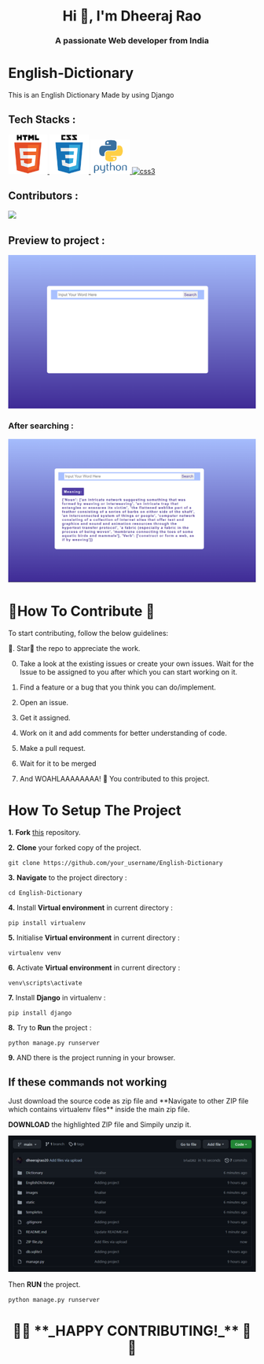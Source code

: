 <h1 align="center">Hi 👋, I'm Dheeraj Rao</h1>
<h3 align="center">A passionate Web developer from India</h3>

# English-Dictionary
This is an English Dictionary Made by using Django

<h2 align="left"> Tech Stacks :</h2>
<p align="left"> <a href="https://www.w3.org/html/" target="_blank" rel="noreferrer"> <img src="https://raw.githubusercontent.com/devicons/devicon/master/icons/html5/html5-original-wordmark.svg" alt="html5" width="80" height="80"/><a href="https://www.w3schools.com/css/" target="_blank" rel="noreferrer"> <img src="https://raw.githubusercontent.com/devicons/devicon/master/icons/css3/css3-original-wordmark.svg" alt="css3" width="80" height="80"/> </a><a href="https://www.w3schools.com/python/" target="_blank" rel="noreferrer"> <img src="https://raw.githubusercontent.com/devicons/devicon/master/icons/python/python-original-wordmark.svg" alt="css3" width="80" height="70"/> </a><a href="https://www.w3schools.com/python/" target="_blank" rel="noreferrer"> <img src="https://logos-download.com/wp-content/uploads/2019/06/Django_Logo.png" alt="css3" width="100" height="50"/> </a>
 </p>
  
   <h2 align="left">Contributors :</h2>
<a href="https://github.com/dheerajrao20/English-Dictionary/graphs/contributors">
    <img src="https://contrib.rocks/image?repo=dheerajrao20/English-Dictionary" />
  </a>
  
  <h2>Preview to project :</h2>
  
  <img src="https://github.com/dheerajrao20/English-Dictionary/blob/main/images/01.png?raw=true" />
  <h3>After searching : </h3>
  <img src="https://github.com/dheerajrao20/English-Dictionary/blob/main/images/02.png?raw=true" />
  
  # 🎇How To Contribute 🎇

To start contributing, follow the below guidelines:

🌟. Star🌟 the repo to appreciate the work.

0. Take a look at the existing issues or create your own issues. Wait for the Issue to be assigned to you after which you can start working on it.

1. Find a feature or a bug that you think you can do/implement.

2. Open an issue.

3. Get it assigned.

4. Work on it and add comments for better understanding of code.

5. Make a pull request.

6. Wait for it to be merged

7. And WOAHLAAAAAAAA! 🎉 You contributed to this project.

# How To Setup The Project

**1.** **Fork** [this](https://github.com/dheerajrao20/English-Dictionary) repository.

**2.** **Clone** your forked copy of the project.

```
git clone https://github.com/your_username/English-Dictionary
```

**3.** **Navigate** to the project directory :

```
cd English-Dictionary
```

**4.** Install **Virtual environment** in current directory :

```
pip install virtualenv
```

**5.** Initialise **Virtual environment** in current directory :

```
virtualenv venv
```

**6.** Activate **Virtual environment** in current directory :

```
venv\scripts\activate
```

**7.** Install **Django** in virtualenv :

```
pip install django
```

**8.** Try to **Run** the project :

```
python manage.py runserver
```


**9.** AND there is the project running in your browser.

<h2> If these commands not working</h2>
Just download the source code as zip file and **Navigate to other ZIP file which contains virtualenv files** inside the main zip file.

**DOWNLOAD** the highlighted ZIP file and Simpily unzip it.

<img src="https://github.com/dheerajrao20/English-Dictionary/blob/main/images/03.png?raw=true" />
          
Then **RUN** the project.
 
```
python manage.py runserver
```
          

<h1 align="center">🎉🎉 **_HAPPY CONTRIBUTING!_** 🎉🎉 </h1>
